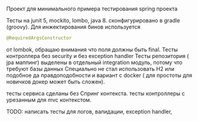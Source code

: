 Проект для минимального примера тестирования spring проекта

Тесты на junit 5, mockito, lombo, java 8.
сконфигурировано в gradle (groovy).
Для инжектирования бинов используется 
```java
@RequiredArgsConstructor
``` 
от lombok, обращаю внимания что поля должны быть final.
Тесты контроллера без security и без exception handler
Тесты репозитория ( jpa маппинг) выделены в отдельный integration модуль, потому что требуют базы данных
Специально не стал использовать H2 или подобное да правдоподобности и вариант с docker ( для простоты для новичков
докер может быть сложен).

тесты сервиса сделаны без Спринг контекста.
тесты контроллеры с урезанным для mvc контекстом.


TODO:
 написать тесты для логов, валидации, exception handler,